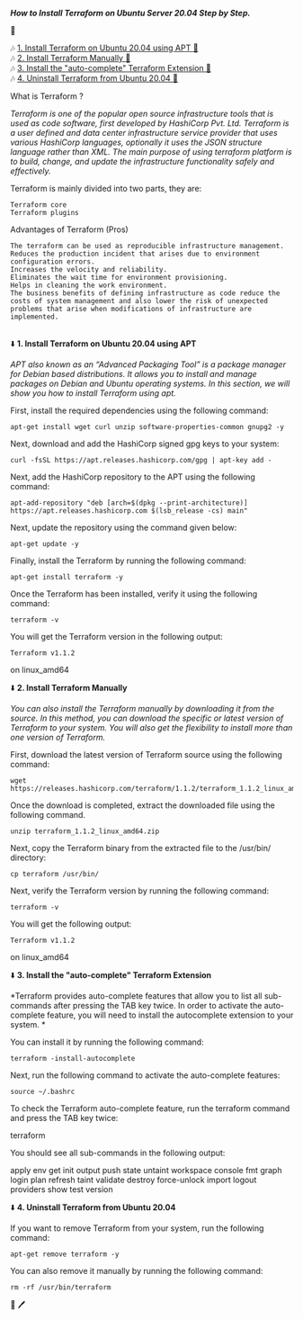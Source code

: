 ***How to Install Terraform on Ubuntu Server 20.04 Step by Step.***

:arrow_down_small:

   :notes: [1. Install Terraform on Ubuntu 20.04 using APT :link:](#install_terraform)<br />
   :notes: [2. Install Terraform Manually  :link: ](#install_terraform_manually)<br />
   :notes: [3. Install the "auto-complete" Terraform Extension  :link:](#install_terraform_extension)<br />
   :notes: [4. Uninstall Terraform from Ubuntu 20.04  :link:](#uninstall_terraform)<br />
        
What is Terraform ?

*Terraform is one of the popular open source infrastructure tools that is used as code software, first developed by HashiCorp Pvt. Ltd. Terraform is a user defined and data center infrastructure service provider that uses various HashiCorp languages, optionally it uses the JSON structure language rather than XML. The main purpose of using terraform platform is to build, change, and update the infrastructure functionality safely and effectively.*



Terraform is mainly divided into two parts, they are:

    Terraform core
    Terraform plugins


Advantages of Terraform (Pros)

    The terraform can be used as reproducible infrastructure management.
    Reduces the production incident that arises due to environment configuration errors.
    Increases the velocity and reliability.
    Eliminates the wait time for environment provisioning.
    Helps in cleaning the work environment.
    The business benefits of defining infrastructure as code reduce the costs of system management and also lower the risk of unexpected problems that arise when modifications of infrastructure are implemented.



<a name="install_terraform"></a>                
:arrow_down: **1. Install Terraform on Ubuntu 20.04 using APT**

*APT also known as an “Advanced Packaging Tool” is a package manager for Debian based distributions. It allows you to install and manage packages on Debian and Ubuntu operating systems. In this section, we will show you how to install Terraform using apt.*

First, install the required dependencies using the following command:

    apt-get install wget curl unzip software-properties-common gnupg2 -y

Next, download and add the HashiCorp signed gpg keys to your system:

    curl -fsSL https://apt.releases.hashicorp.com/gpg | apt-key add -

Next, add the HashiCorp repository to the APT using the following command:

    apt-add-repository "deb [arch=$(dpkg --print-architecture)] https://apt.releases.hashicorp.com $(lsb_release -cs) main"

Next, update the repository using the command given below:

    apt-get update -y

Finally, install the Terraform by running the following command:

    apt-get install terraform -y

Once the Terraform has been installed, verify it using the following command:

    terraform -v

You will get the Terraform version in the following output:

    Terraform v1.1.2
    
on linux_amd64


<a name="install_terraform_manually"></a>
:arrow_down: **2. Install Terraform Manually**

*You can also install the Terraform manually by downloading it from the source. In this method, you can download the specific or latest version of Terraform to your system. You will also get the flexibility to install more than one version of Terraform.*

First, download the latest version of Terraform source using the following command:

    wget https://releases.hashicorp.com/terraform/1.1.2/terraform_1.1.2_linux_amd64.zip

Once the download is completed, extract the downloaded file using the following command.

    unzip terraform_1.1.2_linux_amd64.zip

Next, copy the Terraform binary from the extracted file to the /usr/bin/ directory:

    cp terraform /usr/bin/

Next, verify the Terraform version by running the following command:

    terraform -v

You will get the following output:

    Terraform v1.1.2
    
on linux_amd64


<a name="install_terraform_extension"></a>
:arrow_down: **3. Install the "auto-complete" Terraform Extension**

*Terraform provides auto-complete features that allow you to list all sub-commands after pressing the TAB key twice. In order to activate the auto-complete feature, you will need to install the autocomplete extension to your system. *

You can install it by running the following command:

    terraform -install-autocomplete

Next, run the following command to activate the auto-complete features:

    source ~/.bashrc

To check the Terraform auto-complete feature, run the terraform command and press the TAB key twice:

terraform


You should see all sub-commands in the following output:



apply         env           get           init          output        push          state         untaint       workspace
console       fmt           graph         login         plan          refresh       taint         validate
destroy       force-unlock  import        logout        providers     show          test          version


<a name="uninstall_terraform"></a>
:arrow_down: **4. Uninstall Terraform from Ubuntu 20.04**

If you want to remove Terraform from your system, run the following command:

    apt-get remove terraform -y

You can also remove it manually by running the following command:

    rm -rf /usr/bin/terraform


:notebook: :pen:

